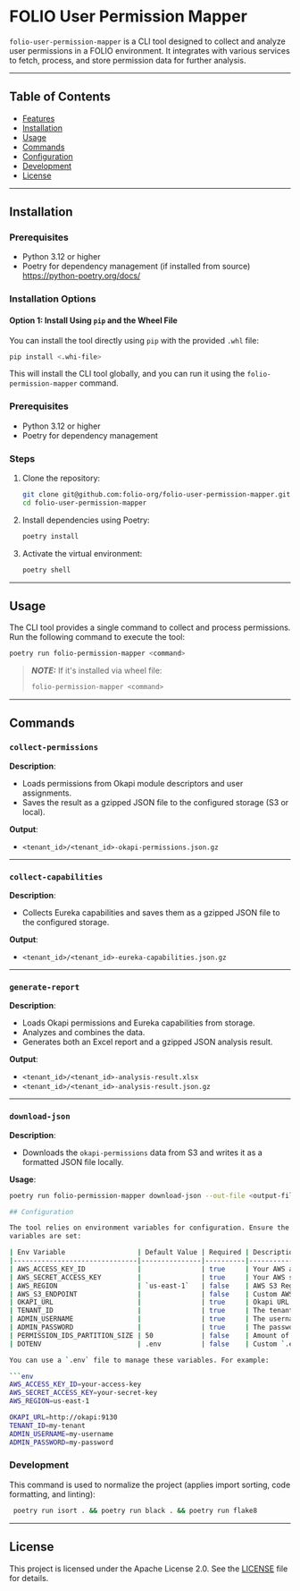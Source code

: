 # FOLIO User Permission Mapper

`folio-user-permission-mapper` is a CLI tool designed to collect and analyze user permissions in a
FOLIO environment. It integrates with various services to fetch, process, and store permission data
for further analysis.

---

## Table of Contents

- [Features](#features)
- [Installation](#installation)
- [Usage](#usage)
- [Commands](#commands)
- [Configuration](#configuration)
- [Development](#development)
- [License](#license)

---

## Installation

### Prerequisites

- Python 3.12 or higher
- Poetry for dependency management (if installed from source)
  https://python-poetry.org/docs/

### Installation Options

#### Option 1: Install Using `pip` and the Wheel File

You can install the tool directly using `pip` with the provided `.whl` file:

```bash
pip install <.whi-file>
```

This will install the CLI tool globally, and you can run it using the `folio-permission-mapper`
command.

### Prerequisites

- Python 3.12 or higher
- Poetry for dependency management

### Steps

1. Clone the repository:
   ```bash
   git clone git@github.com:folio-org/folio-user-permission-mapper.git
   cd folio-user-permission-mapper
   ```

2. Install dependencies using Poetry:
   ```bash
   poetry install
   ```

3. Activate the virtual environment:
   ```bash
   poetry shell
   ```

---

## Usage

The CLI tool provides a single command to collect and process permissions. Run the following command
to execute the tool:

```bash
poetry run folio-permission-mapper <command>
```

> **_NOTE:_** If it's installed via wheel file:
> ```bash
> folio-permission-mapper <command>
> ```

---

## Commands

### `collect-permissions`

**Description**:

- Loads permissions from Okapi module descriptors and user assignments.
- Saves the result as a gzipped JSON file to the configured storage (S3 or local).

**Output**:

- `<tenant_id>/<tenant_id>-okapi-permissions.json.gz`

---

### `collect-capabilities`

**Description**:

- Collects Eureka capabilities and saves them as a gzipped JSON file to the configured storage.

**Output**:

- `<tenant_id>/<tenant_id>-eureka-capabilities.json.gz`

---

### `generate-report`

**Description**:

- Loads Okapi permissions and Eureka capabilities from storage.
- Analyzes and combines the data.
- Generates both an Excel report and a gzipped JSON analysis result.

**Output**:

- `<tenant_id>/<tenant_id>-analysis-result.xlsx`
- `<tenant_id>/<tenant_id>-analysis-result.json.gz`

---

### `download-json`

**Description**:

- Downloads the `okapi-permissions` data from S3 and writes it as a formatted JSON file locally.

**Usage**:

```bash
poetry run folio-permission-mapper download-json --out-file <output-file>

## Configuration

The tool relies on environment variables for configuration. Ensure the following environment
variables are set:

| Env Variable                  | Default Value | Required | Description                                               |
|-------------------------------|---------------|----------|-----------------------------------------------------------|
| AWS_ACCESS_KEY_ID             |               | true     | Your AWS access key                                       |
| AWS_SECRET_ACCESS_KEY         |               | true     | Your AWS secret key                                       |
| AWS_REGION                    | `us-east-1`   | false    | AWS S3 Region                                             |
| AWS_S3_ENDPOINT               |               | false    | Custom AWS S3 Endpoint (if MinIO is used for example)     |
| OKAPI_URL                     |               | true     | Okapi URL                                                 |
| TENANT_ID                     |               | true     | The tenant ID for the FOLIO environment                   |
| ADMIN_USERNAME                |               | true     | The username for the admin user in Okapi                  |
| ADMIN_PASSWORD                |               | true     | The password for the admin user in Okapi                  |
| PERMISSION_IDS_PARTITION_SIZE | 50            | false    | Amount of user permissions pulled by ids at a single call |
| DOTENV                        | .env          | false    | Custom `.env` file                                        |

You can use a `.env` file to manage these variables. For example:

```env
AWS_ACCESS_KEY_ID=your-access-key
AWS_SECRET_ACCESS_KEY=your-secret-key
AWS_REGION=us-east-1

OKAPI_URL=http://okapi:9130
TENANT_ID=my-tenant
ADMIN_USERNAME=my-username
ADMIN_PASSWORD=my-password
```

### Development

This command is used to normalize the project (applies import sorting, code formatting, and linting):


```bash
 poetry run isort . && poetry run black . && poetry run flake8 
```
---

## License

This project is licensed under the Apache License 2.0. See the [LICENSE](LICENSE) file for details.
